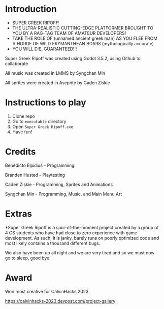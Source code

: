 # Introduction
- SUPER GREEK RIPOFF!
- THE ULTRA-REALISTIC CUTTING-EDGE PLATFORMER BROUGHT TO YOU BY A RAG-TAG TEAM OF AMATEUR DEVELOPERS!
- TAKE THE ROLE OF (unnamed ancient greek man) AS YOU FLEE FROM A HORDE OF WILD ERYMANTHEAN BOARS (mythologically accurate) 
- YOU WILL DIE, GUARANTEED!!!

Super Greek Ripoff was created using Godot 3.5.2, using Github to collaborate

All music was created in LMMS by Syngchan Min

All sprites were created in Aseprite by Caden Ziskie

# Instructions to play
1. Clone repo
2. Go to `executable` directory
3. Open `Super Greek Ripoff.exe`
4. Have fun!

# Credits
Benedicto Elpidius - Programming

Branden Husted - Playtesting

Caden Ziskie - Programming, Sprites and Animations

Syngchan Min - Programming, Music, and Main Menu Art

# Extras
*Super Greek Ripoff is a spur-of-the-moment project created by a group of 4 CS students who have had close to zero experience with game development.
As such, it is janky, barely runs on poorly optimized code and most likely contains a thousand different bugs.

We also have been up all night and we are very tired and so we must now go to sleep, good bye.

# Award
Won most creative for CalvinHacks 2023.

https://calvinhacks-2023.devpost.com/project-gallery
